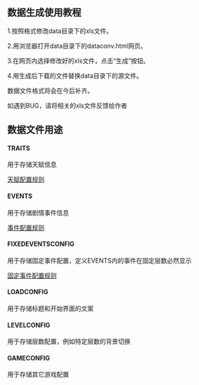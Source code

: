## 数据生成使用教程

1.按照格式修改data目录下的xls文件。

2.用浏览器打开data目录下的dataconv.html网页。

3.在网页内选择修改好的xls文件，点击“生成”按钮。

4.用生成后下载的文件替换data目录下的源文件。


数据文件格式将会在今后补齐。

如遇到BUG，请将相关的xls文件反馈给作者

## 数据文件用途

#### TRAITS

用于存储天赋信息

[天赋配置规则](https://github.com/shenhuang/catacomb/blob/main/help/%E5%A4%A9%E8%B5%8B%E9%85%8D%E7%BD%AE%E8%A7%84%E5%88%99.md)

#### EVENTS

用于存储剧情事件信息

[事件配置规则](https://github.com/shenhuang/catacomb/blob/main/help/%E4%BA%8B%E4%BB%B6%E9%85%8D%E7%BD%AE%E8%A7%84%E5%88%99.md)

#### FIXEDEVENTSCONFIG

用于存储固定事件配置，定义EVENTS内的事件在固定层数必然显示

[固定事件配置规则](https://github.com/shenhuang/catacomb/blob/main/help/%E5%9B%BA%E5%AE%9A%E4%BA%8B%E4%BB%B6%E9%85%8D%E7%BD%AE%E8%A7%84%E5%88%99.md)

#### LOADCONFIG

用于存储标题和开始界面的文案

#### LEVELCONFIG

用于存储层数配置，例如特定层数的背景切换

#### GAMECONFIG

用于存储其它游戏配置
